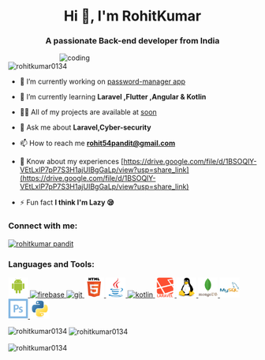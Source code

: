 <h1 align="center">Hi 👋, I'm RohitKumar</h1>
<h3 align="center">A passionate Back-end developer from India</h3>

<img align="right" alt="coding" width="400" src="https://camo.githubusercontent.com/c1dcb74cc1c1835b1d716f5051499a2814c683c806b15f04b0eba492863703e9/68747470733a2f2f63646e2e6472696262626c652e636f6d2f75736572732f3733303730332f73637265656e73686f74732f363538313234332f6176656e746f2e676966">

<p align="left"> <img src="https://komarev.com/ghpvc/?username=rohitkumar0134&label=Profile%20views&color=0e75b6&style=flat" alt="rohitkumar0134" /> </p>

- 🔭 I’m currently working on [password-manager app](https://github.com/rohitkumar0134/Notes-password-manager)

- 🌱 I’m currently learning **Laravel ,Flutter ,Angular & Kotlin**

- 👨‍💻 All of my projects are available at [soon](soon)

- 💬 Ask me about **Laravel,Cyber-security**

- 📫 How to reach me **rohit54pandit@gmail.com**

- 📄 Know about my experiences [https://drive.google.com/file/d/1BSOQlY-VEtLxlP7pP7S3H1ajUIBgGaLp/view?usp=share_link](https://drive.google.com/file/d/1BSOQlY-VEtLxlP7pP7S3H1ajUIBgGaLp/view?usp=share_link)

- ⚡ Fun fact **I think I'm Lazy 😪**

<h3 align="left">Connect with me:</h3>
<p align="left">
<a href="https://linkedin.com/in/rohitkumar pandit" target="blank"><img align="center" src="https://raw.githubusercontent.com/rahuldkjain/github-profile-readme-generator/master/src/images/icons/Social/linked-in-alt.svg" alt="rohitkumar pandit" height="30" width="40" /></a>
</p>

<h3 align="left">Languages and Tools:</h3>
<p align="left"> <a href="https://developer.android.com" target="_blank" rel="noreferrer"> <img src="https://raw.githubusercontent.com/devicons/devicon/master/icons/android/android-original-wordmark.svg" alt="android" width="40" height="40"/> </a> <a href="https://firebase.google.com/" target="_blank" rel="noreferrer"> <img src="https://www.vectorlogo.zone/logos/firebase/firebase-icon.svg" alt="firebase" width="40" height="40"/> </a> <a href="https://git-scm.com/" target="_blank" rel="noreferrer"> <img src="https://www.vectorlogo.zone/logos/git-scm/git-scm-icon.svg" alt="git" width="40" height="40"/> </a> <a href="https://www.w3.org/html/" target="_blank" rel="noreferrer"> <img src="https://raw.githubusercontent.com/devicons/devicon/master/icons/html5/html5-original-wordmark.svg" alt="html5" width="40" height="40"/> </a> <a href="https://www.java.com" target="_blank" rel="noreferrer"> <img src="https://raw.githubusercontent.com/devicons/devicon/master/icons/java/java-original.svg" alt="java" width="40" height="40"/> </a> <a href="https://kotlinlang.org" target="_blank" rel="noreferrer"> <img src="https://www.vectorlogo.zone/logos/kotlinlang/kotlinlang-icon.svg" alt="kotlin" width="40" height="40"/> </a> <a href="https://laravel.com/" target="_blank" rel="noreferrer"> <img src="https://raw.githubusercontent.com/devicons/devicon/master/icons/laravel/laravel-plain-wordmark.svg" alt="laravel" width="40" height="40"/> </a> <a href="https://www.linux.org/" target="_blank" rel="noreferrer"> <img src="https://raw.githubusercontent.com/devicons/devicon/master/icons/linux/linux-original.svg" alt="linux" width="40" height="40"/> </a> <a href="https://www.mongodb.com/" target="_blank" rel="noreferrer"> <img src="https://raw.githubusercontent.com/devicons/devicon/master/icons/mongodb/mongodb-original-wordmark.svg" alt="mongodb" width="40" height="40"/> </a> <a href="https://www.mysql.com/" target="_blank" rel="noreferrer"> <img src="https://raw.githubusercontent.com/devicons/devicon/master/icons/mysql/mysql-original-wordmark.svg" alt="mysql" width="40" height="40"/> </a> <a href="https://www.photoshop.com/en" target="_blank" rel="noreferrer"> <img src="https://raw.githubusercontent.com/devicons/devicon/master/icons/photoshop/photoshop-line.svg" alt="photoshop" width="40" height="40"/> </a> <a href="https://www.python.org" target="_blank" rel="noreferrer"> <img src="https://raw.githubusercontent.com/devicons/devicon/master/icons/python/python-original.svg" alt="python" width="40" height="40"/> </a> </p>

<p><img align="left" src="https://github-readme-stats.vercel.app/api/top-langs?username=rohitkumar0134&show_icons=true&locale=en&layout=compact" alt="rohitkumar0134" /></p>

<p>&nbsp;<img align="center" src="https://github-readme-stats.vercel.app/api?username=rohitkumar0134&show_icons=true&locale=en" alt="rohitkumar0134" /></p>

<p><img align="center" src="https://github-readme-streak-stats.herokuapp.com/?user=rohitkumar0134&" alt="rohitkumar0134" /></p>
